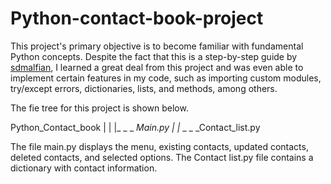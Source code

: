 # Python-contact-book-project

This project's primary objective is to become familiar with fundamental Python concepts. Despite the fact that this is a step-by-step guide by [sdmalfian](https://python.plainenglish.io/how-to-make-a-contact-book-application-using-python-9db4f8dfa4fe), I learned a great deal from this project and was even able to implement certain features in my code, such as importing custom modules, try/except errors, dictionaries, lists, and methods, among others.

The fie tree for this project is shown below. 

Python_Contact_book
|
|
|_ _ _ _Main.py
|
|_ _ _ _Contact_list.py


The file main.py displays the menu, existing contacts, updated contacts, deleted contacts, and selected options. The Contact list.py file contains a dictionary with contact information.

